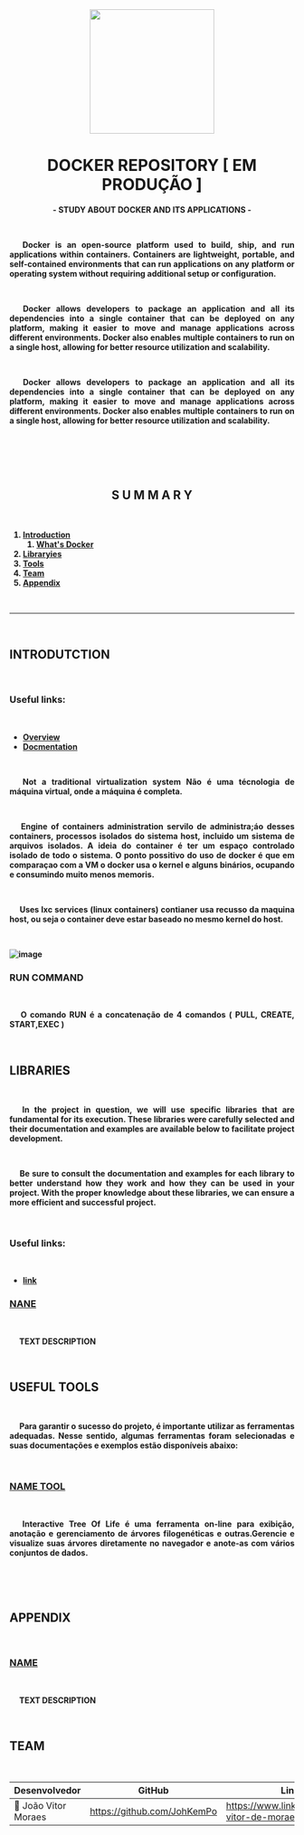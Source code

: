 <div align="center"><image src="https://user-images.githubusercontent.com/74382074/225942034-7263a731-9833-40a7-aec1-a8b42de01948.png" width="220px"></image></div>



<h1 align="center" id="head"><b>DOCKER REPOSITORY [ EM PRODUÇÃO ]<b></h1>

<p align="center"><b> - STUDY ABOUT DOCKER AND ITS APPLICATIONS -</b></p>
<br>

<p align="justify">&emsp; Docker is an open-source platform used to build, ship, and run applications within containers. Containers are lightweight, portable, and self-contained environments that can run applications on any platform or operating system without requiring additional setup or configuration.</p><br>
<p align="justify">&emsp; Docker allows developers to package an application and all its dependencies into a single container that can be deployed on any platform, making it easier to move and manage applications across different environments. Docker also enables multiple containers to run on a single host, allowing for better resource utilization and scalability.</p><br>
<p align="justify">&emsp; Docker allows developers to package an application and all its dependencies into a single container that can be deployed on any platform, making it easier to move and manage applications across different environments. Docker also enables multiple containers to run on a single host, allowing for better resource utilization and scalability.</p><br>
<br>
<br>
<br>

<h2 align="center"> S U M M A R Y </h2>
<br>

1. [Introduction](#intro)
    1. [What's Docker](#WhatIsDocker)
1. [Libraryies](#libraries)
1. [Tools](#Tools)
1. [Team](#Team)    
1. [Appendix](#Appendix)

<br>

<hr>
<br>

<h2 id="intro"><b>INTRODUTCTION</b></h2><br>

<h3><b>Useful links:</b></h3><br>

- <a href="https://docs.docker.com/get-started/"> Overview </a><br>
- <a href="https://docs.docker.com/reference/"> Docmentation </a><br>

<br>
<!-- <h3 id="WhatIsDocker"><b>WHAT IS DOCKER?</b></h3><br> -->

<p align="justify">&emsp;  <b>Not a traditional virtualization system</b> Não é uma técnologia de máquina virtual, onde a máquina é completa.</p><br>

<p align="justify">&emsp;  <b>Engine of containers administration </b> servilo de administra;áo desses containers, processos isolados do sistema host, incluido um sistema de arquivos isolados. A ideia do container é ter um espaço controlado isolado de todo o sistema. O ponto possitivo do uso de docker é que em comparaçao com a VM o docker usa o kernel e alguns binários, ocupando e consumindo muito menos memoris.</p><br>

<p align="justify">&emsp; <b>Uses lxc services (linux containers)</b> contianer usa recusso da maquina host, ou seja o container deve estar baseado no mesmo kernel do host. </p><br>

![image](https://user-images.githubusercontent.com/74382074/226244014-abf71cbf-582d-41ed-bc5b-9b9cea5a3690.png)

<h3><b>RUN COMMAND</b></h3><br>

<p align="justify">&emsp; O comando RUN é  a concatenação de 4 comandos ( PULL, CREATE, START,EXEC ) </p><br>

<h2 id="libraries"><b>LIBRARIES<b></h2><br>

<p align="justify">&emsp; In the project in question, we will use specific libraries that are fundamental for its execution. These libraries were carefully selected and their documentation and examples are available below to facilitate project development.</p><br>

<p align="justify">&emsp; Be sure to consult the documentation and examples for each library to better understand how they work and how they can be used in your project. With the proper knowledge about these libraries, we can ensure a more efficient and successful project.</p><br>

<h3><b>Useful links:</b></h3><br>

- <a href="">link</a><br>

<h3 id="NAME"><a href="">NANE</a></h3><br>

<p align="justify">&emsp; TEXT DESCRIPTION</p><br>





<!--------------------------------------------------------------------------->

<h2 id="Tools"><b>USEFUL TOOLS</b></h2><br>

<p align="justify">&emsp; Para garantir o sucesso do projeto, é importante utilizar as ferramentas adequadas. Nesse sentido, algumas ferramentas foram selecionadas e suas documentações e exemplos estão disponíveis abaixo:</p><br>

<h3 id=""><a href="">NAME TOOL</a></h3><br>

<p align="justify">&emsp; Interactive Tree Of Life é uma ferramenta on-line para exibição, anotação e gerenciamento de árvores filogenéticas e outras.Gerencie e visualize suas árvores diretamente no navegador e anote-as com vários conjuntos de dados.</p><br>


<br>
<br>

<!--------------------------------------------------------------------------->

<h2 id="Appendix"><b>APPENDIX</b></h2><br>

<h3><a href="e">NAME</a></h3><br>


<p align="justify">&emsp; TEXT DESCRIPTION</p><br>



<!--------------------------------------------------------------------------->

<h2 id="Team"><b>TEAM</b></h2><br>

<div align="center">

|     Desenvolvedor              |           GitHub             |       LinkedIn     |
|--------------------------------|------------------------------|--------------------|
|👤 João Vitor Moraes            |https://github.com/JohKemPo   |https://www.linkedin.com/in/joao-vitor-de-moraes/|
</div>
<br>


